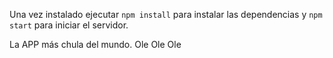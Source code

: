 Una vez instalado ejecutar `npm install` para instalar las dependencias y `npm start` para iniciar el servidor.

La APP más chula del mundo. Ole Ole Ole